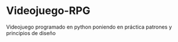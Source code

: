 # Videojuego-RPG
Videojuego programado en python poniendo en práctica patrones y principios de diseño
